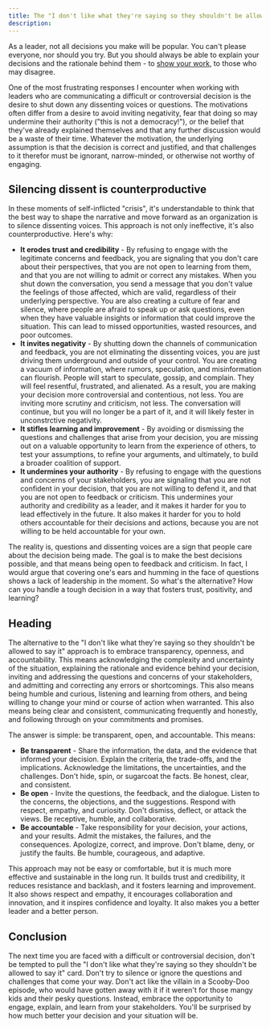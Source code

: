```yaml
---
title: The "I don't like what they're saying so they shouldn't be allowed to say it" approach to crisis management
description:
---
```


As a leader, not all decisions you make will be popular. You can't please everyone, nor should you try. But you should always be able to explain your decisions and the rationale behind them - to [show your work](https://ben.balter.com/2022/02/16/leaders-show-their-work/), to those who may disagree.

One of the most frustrating responses I encounter when working with leaders who are communicating a difficult or controversial decision is the desire to shut down any dissenting voices or questions. The motivations often differ from a desire to avoid inviting negativity, fear that doing so may undermine their authority ("this is not a democracy!"), or the belief that they've already explained themselves and that any further discussion would be a waste of their time. Whatever the motivation, the underlying assumption is that the decision is correct and justified, and that challenges to it therefor must be ignorant, narrow-minded, or otherwise not worthy of engaging.

## Silencing dissent is counterproductive

In these moments of self-inflicted "crisis", it's understandable to think that the best way to shape the narrative and move forward as an organization is to silence dissenting voices. This approach is not only ineffective, it's also counterproductive. Here's why:

* **It erodes trust and credibility** - By refusing to engage with the legitimate concerns and feedback, you are signaling that you don't care about their perspectives, that you are not open to learning from them, and that you are not willing to admit or correct any mistakes. When you shut down the conversation, you send a message that you don't value the feelings of those affected, which are valid, regardless of their underlying perspective. You are also creating a culture of fear and silence, where people are afraid to speak up or ask questions, even when they have valuable insights or information that could improve the situation. This can lead to missed opportunities, wasted resources, and poor outcomes. 
* **It invites negativity** - By shutting down the channels of communication and feedback, you are not eliminating the dissenting voices, you are just driving them underground and outside of your control. You are creating a vacuum of information, where rumors, speculation, and misinformation can flourish. People will start to speculate, gossip, and complain. They will feel resentful, frustrated, and alienated. As a result, you are making your decision more controversial and contentious, not less. You are inviting more scrutiny and criticism, not less. The conversation will continue, but you will no longer be a part of it, and it will likely fester in unconstrctive negativity.
* **It stifles learning and improvement** - By avoiding or dismissing the questions and challenges that arise from your decision, you are missing out on a valuable opportunity to learn from the experience of others, to test your assumptions, to refine your arguments, and ultimately, to build a broader coalition of support.  
* **It undermines your authority** - By refusing to engage with the questions and concerns of your stakeholders, you are signaling that you are not confident in your decision, that you are not willing to defend it, and that you are not open to feedback or criticism. This undermines your authority and credibility as a leader, and it makes it harder for you to lead effectively in the future. It also makes it harder for you to hold others accountable for their decisions and actions, because you are not willing to be held accountable for your own.
   
The reality is, questions and dissenting voices are a sign that people care about the decision being made. The goal is to make the best decisions possible, and that means being open to feedback and criticism. In fact, I would argue that covering one's ears and humming in the face of questions shows a lack of leadership in the moment. So what's the alternative? How can you handle a tough decision in a way that fosters trust, positivity, and learning?

## Heading

The alternative to the "I don't like what they're saying so they shouldn't be allowed to say it" approach is to embrace transparency, openness, and accountability. This means acknowledging the complexity and uncertainty of the situation, explaining the rationale and evidence behind your decision, inviting and addressing the questions and concerns of your stakeholders, and admitting and correcting any errors or shortcomings. This also means being humble and curious, listening and learning from others, and being willing to change your mind or course of action when warranted. This also means being clear and consistent, communicating frequently and honestly, and following through on your commitments and promises.

The answer is simple: be transparent, open, and accountable. This means:

* **Be transparent** - Share the information, the data, and the evidence that informed your decision. Explain the criteria, the trade-offs, and the implications. Acknowledge the limitations, the uncertainties, and the challenges. Don't hide, spin, or sugarcoat the facts. Be honest, clear, and consistent.
* **Be open** - Invite the questions, the feedback, and the dialogue. Listen to the concerns, the objections, and the suggestions. Respond with respect, empathy, and curiosity. Don't dismiss, deflect, or attack the views. Be receptive, humble, and collaborative.
* **Be accountable** - Take responsibility for your decision, your actions, and your results. Admit the mistakes, the failures, and the consequences. Apologize, correct, and improve. Don't blame, deny, or justify the faults. Be humble, courageous, and adaptive.

This approach may not be easy or comfortable, but it is much more effective and sustainable in the long run. It builds trust and credibility, it reduces resistance and backlash, and it fosters learning and improvement. It also shows respect and empathy, it encourages collaboration and innovation, and it inspires confidence and loyalty. It also makes you a better leader and a better person.

## Conclusion

The next time you are faced with a difficult or controversial decision, don't be tempted to pull the "I don't like what they're saying so they shouldn't be allowed to say it" card. Don't try to silence or ignore the questions and challenges that come your way. Don't act like the villain in a Scooby-Doo episode, who would have gotten away with it if it weren't for those mangy kids and their pesky questions. Instead, embrace the opportunity to engage, explain, and learn from your stakeholders. You'll be surprised by how much better your decision and your situation will be.
